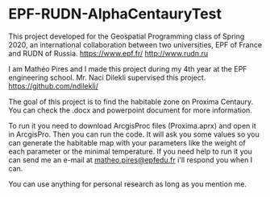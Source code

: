 # EPF-RUDN-AlphaCentauryTest

This project developed for the Geospatial Programming class of Spring 2020, an international collaboration between two universities, EPF of France and RUDN of Russia.
https://www.epf.fr/
http://www.rudn.ru

I am Mathéo Pires and I made this project during my 4th year at the EPF engineering school. Mr. Naci Dilekli supervised this project. https://github.com/ndilekli/

The goal of this project is to find the habitable zone on Proxima Centaury. You can check the .docx and powerpoint document for more information.

To run it you need to download ArcgisProc files (Proxima.aprx) and open it in ArcgisPro. Then you can run the code. It will ask you some values so you can generate the habitable map with your parameters like the weight of each parameter or the minimal temperature.
If you need help to run it you can send me an e-mail at matheo.pires@epfedu.fr i'll respond you when I can.

You can use anything for personal research as long as you mention me.
